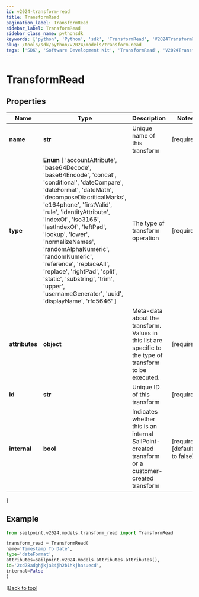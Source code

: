 ```yaml
---
id: v2024-transform-read
title: TransformRead
pagination_label: TransformRead
sidebar_label: TransformRead
sidebar_class_name: pythonsdk
keywords: ['python', 'Python', 'sdk', 'TransformRead', 'V2024TransformRead']
slug: /tools/sdk/python/v2024/models/transform-read
tags: ['SDK', 'Software Development Kit', 'TransformRead', 'V2024TransformRead']
---
```


# TransformRead

## Properties

| Name | Type | Description | Notes |
| --- | --- | --- | --- |
| **name** | **str** | Unique name of this transform | [required] |
| **type** | **Enum** [ 'accountAttribute', 'base64Decode', 'base64Encode', 'concat', 'conditional', 'dateCompare', 'dateFormat', 'dateMath', 'decomposeDiacriticalMarks', 'e164phone', 'firstValid', 'rule', 'identityAttribute', 'indexOf', 'iso3166', 'lastIndexOf', 'leftPad', 'lookup', 'lower', 'normalizeNames', 'randomAlphaNumeric', 'randomNumeric', 'reference', 'replaceAll', 'replace', 'rightPad', 'split', 'static', 'substring', 'trim', 'upper', 'usernameGenerator', 'uuid', 'displayName', 'rfc5646' ] | The type of transform operation | [required] |
| **attributes** | **object** | Meta-data about the transform. Values in this list are specific to the type of transform to be executed. | [required] |
| **id** | **str** | Unique ID of this transform | [required] |
| **internal** | **bool** | Indicates whether this is an internal SailPoint-created transform or a customer-created transform | [required][default to false] |

}

## Example

```python
from sailpoint.v2024.models.transform_read import TransformRead

transform_read = TransformRead(
name='Timestamp To Date',
type='dateFormat',
attributes=sailpoint.v2024.models.attributes.attributes(),
id='2cd78adghjkja34jh2b1hkjhasuecd',
internal=False
)

```

[[Back to top]](#)
